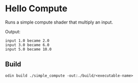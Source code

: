 # Hello Compute

Runs a simple compute shader that multiply an input.

Output:

```shell
input 1.0 became 2.0
input 3.0 became 6.0
input 5.0 became 10.0
```

## Build

```shell
odin build ./simple_compute -out:./build/<executable-name>
```

